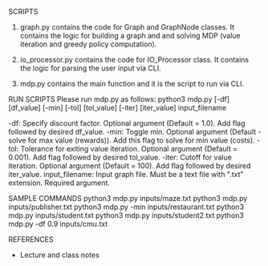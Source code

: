 SCRIPTS
1. graph.py contains the code for Graph and GraphNode classes. It contains the logic for building a graph and and solving MDP (value iteration and greedy policy computation).

2. io_processor.py contains the code for IO_Processor class. It contains the logic for parsing
the user input via CLI.

3. mdp.py contains the main function and it is the script to run via CLI.

RUN SCRIPTS
Please run mdp.py as follows:
python3 mdp.py [-df] [df_value] [-min] [-tol] [tol_value] [-iter] [iter_value] input_filename

-df: Specify discount factor. Optional argument (Default = 1.0). Add flag followed by desired df_value.
-min: Toggle min. Optional argument (Default - solve for max value (rewards)). Add this flag to solve for min value (costs).
-tol: Tolerance for exiting value iteration. Optional argument (Default = 0.001). Add flag followed by desired tol_value.
-iter: Cutoff for value iteration. Optional argument (Default = 100). Add flag followed by desired iter_value.
input_filename: Input graph file. Must be a text file with ".txt" extension. Required argument.

SAMPLE COMMANDS
python3 mdp.py inputs/maze.txt
python3 mdp.py inputs/publisher.txt
python3 mdp.py -min inputs/restaurant.txt
python3 mdp.py inputs/student.txt
python3 mdp.py inputs/student2.txt
python3 mdp.py -df 0.9 inputs/cmu.txt

REFERENCES
- Lecture and class notes

